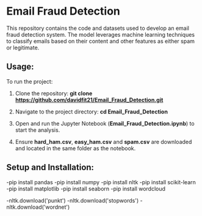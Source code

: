 # Email Fraud Detection

This repository contains the code and datasets used to develop an email fraud detection system. The model leverages machine learning techniques to classify emails based on their content and other features as either spam or legitimate.

## Usage:

To run the project:
1. Clone the repository:
**git clone https://github.com/davidfit21/Email_Fraud_Detection.git**

2. Navigate to the project directory:
**cd Email_Fraud_Detection**

3. Open and run the Jupyter Notebook (**Email_Fraud_Detection.ipynb**) to start the analysis.

4. Ensure **hard_ham.csv**, **easy_ham.csv** and **spam.csv** are downloaded and located in the same folder as the notebook.

## Setup and Installation:

-pip install pandas
-pip install numpy
-pip install nltk
-pip install scikit-learn
-pip install matplotlib
-pip install seaborn
-pip install wordcloud

-nltk.download('punkt')
-nltk.download('stopwords')
-nltk.download('wordnet')


